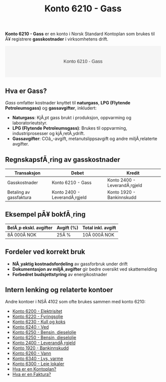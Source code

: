 ﻿---
title: "Konto 6210 - Gass"
meta_title: "6210-gass"
meta_description: '**Konto 6210 - Gass** er en konto i Norsk Standard Kontoplan som brukes til Ã¥ registrere **gasskostnader** i virksomhetens drift.'
slug: 6210-gass
type: blog
layout: pages/single
---

**Konto 6210 - Gass** er en konto i Norsk Standard Kontoplan som brukes til Ã¥ registrere **gasskostnader** i virksomhetens drift.

![Illustrasjon av konto 6210 Gass](6210-gass-image.svg)

## Hva er Gass?

*Gass* omfatter kostnader knyttet til **naturgass**, **LPG (Flytende Petroleumsgass)** og **gassavgifter**, inkludert:

* **Naturgass**: KjÃ¸pt gass brukt i produksjon, oppvarming og laboratorieutstyr.
* **LPG (Flytende Petroleumsgass)**: Brukes til oppvarming, industriprosesser og kjÃ¸retÃ¸ydrift.
* **Gassavgifter**: COâ‚‚-avgift, metanutslippsavgift og andre miljÃ¸relaterte avgifter.

## RegnskapsfÃ¸ring av gasskostnader

| Transaksjon             | Debet                 | Kredit                       |
|-------------------------|-----------------------|------------------------------|
| Gasskostnader           | Konto 6210 - Gass     | Konto 2400 - LeverandÃ¸rgjeld |
| Betaling av gassfaktura | Konto 2400 - LeverandÃ¸rgjeld | Konto 1920 - Bankinnskudd |

## Eksempel pÃ¥ bokfÃ¸ring

| BelÃ¸p ekskl. avgifter | Avgift (%) | Total inkl. avgift |
|-----------------------|------------|--------------------|
| 8Â 000Â NOK             | 25Â %       | 10Â 000Â NOK         |

## Fordeler ved korrekt bruk

* **NÃ¸yaktig kostnadsfordeling** av gassforbruk under drift
* **Dokumentasjon av miljÃ¸avgifter** gir bedre oversikt ved skattemelding
* **Forbedret budsjettstyring** av energikostnader

## Intern lenking og relaterte kontoer

Andre kontoer i NSÂ 4102 som ofte brukes sammen med konto 6210:

* [Konto 6200 - Elektrisitet](/blogs/kontoplan/6200-elektrisitet "Konto 6200 - Elektrisitet")
* [Konto 6220 - Fyringsolje](/blogs/kontoplan/6220-fyringsolje "Konto 6220 - Fyringsolje")
* [Konto 6230 - Kull og koks](/blogs/kontoplan/6230-kull-koks "Konto 6230 - Kull og koks")
* [Konto 6240 - Ved](/blogs/kontoplan/6240-ved "Konto 6240 - Ved")
* [Konto 6250 - Bensin, dieselolje](/blogs/kontoplan/6250-bensin-dieselolje "Konto 6250 - Bensin, dieselolje")
* [Konto 6250 - Bensin, dieselolje](/blogs/kontoplan/6250-bensin-dieselolje "Konto 6250 - Bensin, dieselolje")
* [Konto 2400 - LeverandÃ¸rgjeld](/blogs/kontoplan/2400-leverandorgjeld "Konto 2400 - LeverandÃ¸rgjeld")
* [Konto 1920 - Bankinnskudd](/blogs/kontoplan/1920-bankinnskudd "Konto 1920 - Bankinnskudd")
* [Konto 6260 - Vann](/blogs/kontoplan/6260-vann "Konto 6260 - Vann")
* [Konto 6340 - Lys, varme](/blogs/kontoplan/6340-lys-varme "Konto 6340 - Lys, varme")
* [Konto 6300 - Leie lokaler](/blogs/kontoplan/6300-leie-lokaler "Konto 6300 - Leie lokaler")
* [Hva er en Kontoplan?](/blogs/regnskap/hva-er-kontoplan "Hva er en Kontoplan? Komplett Guide til Kontoplaner i Norsk Regnskap")
* [Hva er en Faktura?](/blogs/regnskap/hva-er-en-faktura "Hva er en Faktura? En Guide til Norske Fakturakrav")

